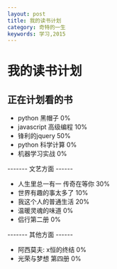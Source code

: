 ```yaml
---
layout: post
title: 我的读书计划
category: 奇特的一生
keywords: 学习,2015
---
```


# 我的读书计划

## 正在计划看的书

+ python 黑帽子  0%
+ javascript 高级编程 10%
+ 锋利的jquery 50%
+ python 科学计算 0%
+ 机器学习实战 0%

------- 文艺方面 ------

+ 人生里总一有一 传奇在等你 30%
+ 世界有趣的事太多了 10%
+ 我这个人的普通生活 20%
+ 温暖灵魂的味道 0%
+ 侣行第二册  0%

------- 其他方面 ------

+ 阿西莫夫: x恒的终结 0%
+ 光荣与梦想 第四册   0%
